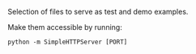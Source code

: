 Selection of files to serve as test and demo examples.

Make them accessible by running:

```
python -m SimpleHTTPServer [PORT]
```
